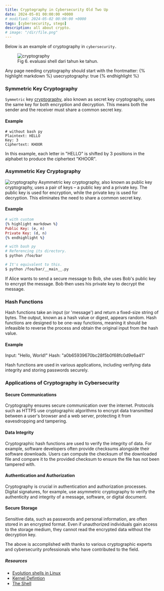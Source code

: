 ```yaml
---
title: Cryptography in Cybersecurity Old Two Up
date: 2024-05-01 00:00:00 +0000
# modified: 2024-05-02 00:00:00 +0000
tags: [cybersecurity, stego]
description: all about crypto.
# image: "/dir/file.png"
---
```


Below is an example of cryptography in `cybersecurity.`

<figure>
<img src="/cryptography/header.png" alt="cryptography">
<figcaption>Fig 6. evaluasi shell dari tahun ke tahun.</figcaption>
</figure>

Any page needing cryptography should start with the frontmatter:
{% highlight markdown %}
usecryptography: true
{% endhighlight %}

### Symmetric Key Cryptography
`Symmetric`  key <a href="http://en.wikipedia.org/wiki/List_of_terminal_emulators" target="_blank" rel="noopener">cryptography</a>, also known as secret key cryptography, uses the same key for both encryption and decryption. This means both the sender and the receiver must share a common secret key.

#### Example
```
# without bash py
Plaintext: HELLO
Key: 3
Ciphertext: KHOOR
```
In this example, each letter in "HELLO" is shifted by 3 positions in the alphabet to produce the ciphertext "KHOOR".

### Asymmetric Key Cryptography
<img src="/cryptography/terminal_nginx.gif" alt="cryptography">
Asymmetric key cryptography, also known as public key cryptography, uses a pair of keys – a public key and a private key. The public key is used for encryption, while the private key is used for decryption. This eliminates the need to share a common secret key.

#### Example
```ex
# with custom
{% highlight markdown %}
Public Key: (e, n)
Private Key: (d, n)
{% endhighlight %}
```

```bash
# with bash py
# Referencing its directory.
$ python /foo/bar

# It's equivalent to this.
$ python /foo/bar/__main__.py
```

If Alice wants to send a secure message to Bob, she uses Bob's public key to encrypt the message. Bob then uses his private key to decrypt the message.

### Hash Functions
Hash functions take an input (or 'message') and return a fixed-size string of bytes. The output, known as a hash value or digest, appears random. Hash functions are designed to be one-way functions, meaning it should be infeasible to reverse the process and obtain the original input from the hash value.

#### Example
Input: "Hello, World!"
Hash: "a0b65939670bc28f5b0f68fc0d9e6a41"

Hash functions are used in various applications, including verifying data integrity and storing passwords securely.

### Applications of Cryptography in Cybersecurity
#### Secure Communications
Cryptography ensures secure communication over the internet. Protocols such as HTTPS use cryptographic algorithms to encrypt data transmitted between a user's browser and a web server, protecting it from eavesdropping and tampering.

#### Data Integrity
Cryptographic hash functions are used to verify the integrity of data. For example, software developers often provide checksums alongside their software downloads. Users can compute the checksum of the downloaded file and compare it to the provided checksum to ensure the file has not been tampered with.

#### Authentication and Authorization
Cryptography is crucial in authentication and authorization processes. Digital signatures, for example, use asymmetric cryptography to verify the authenticity and integrity of a message, software, or digital document.

#### Secure Storage
Sensitive data, such as passwords and personal information, are often stored in an encrypted format. Even if unauthorized individuals gain access to the storage medium, they cannot read the encrypted data without the decryption key.

The above is accomplished with thanks to various cryptographic experts and cybersecurity professionals who have contributed to the field.

##### Resources

- [Evolution shells in Linux](http://developer.ibm.com/tutorials/l-linux-shells/)
- [Kernel Defintion](http://www.linfo.org/kernel.html)
- [The Shell](http://www.cis.rit.edu/class/simg211/unixintro/Shell.html)